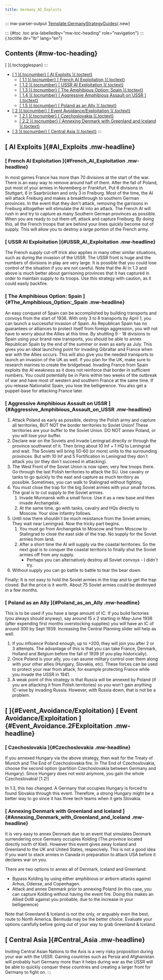 ```yaml
---
title: Germany_AI_Exploits
---
```


::: mw-parser-output
[Template:GermanyStrategyGuides](/wiki/index.php?title=Template:GermanyStrategyGuides&action=edit&redlink=1 "Template:GermanyStrategyGuides (page does not exist)"){.new}

::: {#toc .toc aria-labelledby="mw-toc-heading" role="navigation"}
::: {.toctitle dir="ltr" lang="en"}

## Contents {#mw-toc-heading}

[ ]{.toctogglespan}
:::

- [[ 1 ]{.tocnumber} [ AI Exploits ]{.toctext}](#AI_Exploits)
  - [[ 1.1 ]{.tocnumber} [ French AI Exploitation
    ]{.toctext}](#French_AI_Exploitation)
  - [[ 1.2 ]{.tocnumber} [ USSR AI Exploitation
    ]{.toctext}](#USSR_AI_Exploitation)
  - [[ 1.3 ]{.tocnumber} [ The Amphibious Option: Spain
    ]{.toctext}](#The_Amphibious_Option:_Spain)
  - [[ 1.4 ]{.tocnumber} [ Aggressive Amphibious Assault on USSR
    ]{.toctext}](#Aggressive_Amphibious_Assault_on_USSR)
  - [[ 1.5 ]{.tocnumber} [ Poland as an Ally
    ]{.toctext}](#Poland_as_an_Ally)
- [[ 2 ]{.tocnumber} [ Event Avoidance/Exploitation
  ]{.toctext}](#Event_Avoidance.2FExploitation)
  - [[ 2.1 ]{.tocnumber} [ Czechoslovakia
    ]{.toctext}](#Czechoslovakia)
  - [[ 2.2 ]{.tocnumber} [ Annexing Denmark with Greenland and
    Iceland
    ]{.toctext}](#Annexing_Denmark_with_Greenland_and_Iceland)
- [[ 3 ]{.tocnumber} [ Central Asia ]{.toctext}](#Central_Asia)
  :::

## [ AI Exploits ]{#AI_Exploits .mw-headline}

### [ French AI Exploitation ]{#French_AI_Exploitation .mw-headline}

In most games France has more than 70 divisions at the start of the war.
There is an easy way to remove around half of them. After the fall of
Poland, put most of your armies in Nuremberg or Frankfurt. Put 6
divisions in Stuttgart, 6 in Saarbrücken and only 3 in Freiburg. Most of
the time, the AI will attack Freiburg and makes a breakthrough to
southern German provinces. In the event that they don\'t attack,
removing the garrisons in Freiburg alltogether will stimulate the AI
into an attack. The French AI will rush in and try to capture as many
Southern German provinces as possible. When you are ready to cut them
off, attack and capture Freiburg. By doing this, all the French troops
that are behind your lines quickly become out of supply. This will allow
you to destroy a large portion of the French army.

### [ USSR AI Exploitation ]{#USSR_AI_Exploitation .mw-headline}

The French supply cut-off trick also applies in many other similar
situations, such as during the invasion of the USSR. The USSR front is
huge and the numbers of divisions in play are very large. It is possible
that you could lose control of the situation if you are not careful.
Note that the AI in 1.3 and above is much better about garrisoning
provinces that it has captured in order to maintain supply to its
troops. Use this strategy with caution, as it could easily backfire.

### [ The Amphibious Option: Spain ]{#The_Amphibious_Option:\_Spain .mw-headline}

An easy conquest of Spain can be accomplished by building transports and
convoys from the start of 1936. With only 3 to 6 transports by April 1,
you can launch a successful invasion of Spain. As Republican Spain has
no guarantees or alliances to protect itself from foreign aggression,
you will not have to worry about the Allies at this time. By shuttling
9 - 18 divisions to Spain using your brand new transports, you should be
able to annex Republican Spain by the end of the summer or even as early
as July. This gives you an ideal launching point for invading Gibraltar
and France when war with the Allies occurs. This will also give you the
needed transports to launch an invasion of the UK as well. If you plan
for the UK, make sure to research marines to create the bridgehead.
Invading France from Spain exploits the AI weakness as it does not
reinforce that border in sufficient numbers. You could potentially be in
Paris within two weeks of the outbreak of war and have most of western
and southern France at the same time. If you release Nationalist Spain,
you lose the belligerence. You also get a puppet-base for attacking
France later.

### [ Aggressive Amphibious Assault on USSR ]{#Aggressive_Amphibious_Assault_on_USSR .mw-headline}

1.  Attack Poland as early as possible, destroy the Polish army and
    capture all territories, BUT NOT the border territories to Soviet
    Union! These territories are your buffer to the Soviet Union. DO NOT
    annex Poland, or you will lose your buffer.
2.  Declare war on the Soviets and invade Leningrad directly or through
    the province southwest of it. Then bring about 10 Inf + 1 HQ to
    Leningrad and wait. The Soviets will bring 50-60 (or more) units to
    the surrounding provinces. But with 10 Inf and 5 Fortification in
    Leningrad they don´t attack you (or they don´t succeed in
    attacking).
3.  The West Front of the Soviet Union is now open; very few troops
    there. Go through the last Polish territories to attack the SU. Use
    cavalry or tanks to go quickly to the east and capture as much
    territory as possible. Sometimes, you can walk to Stalingrad without
    fighting.
4.  You must close the trap for the big Soviet armies with your small
    forces. The goal is to cut supply to the Soviet armies.
    1.  Invade Murmansk with a small force. Use it as a new base and
        then invade Archangelsk.
    2.  At the same time, go with tanks, cavalry and HQs directly to
        Moscow. Your slow infantry follows.
5.  Until now there shouldn´t be much resistance from the Soviet armies;
    They wait near Leningrad. Now the tricky part begins.
    1.  You must go from Archangelsk to Moscow and from Moscow to
        Stalingrad to close the east side of the trap. No supply for the
        Soviet armies from land.
    2.  After a short time the AI will supply via the coastal
        territories. So the next goal is to conquer the coastal
        territoris to finally shut the Soviet armies off from any
        supply.
        - Perhaps you can alternatively destroy all Soviet convoys - I
          didn´t try.
6.  Without supply you can go battle to battle to tear the bear down.

Finally: It is not easy to hold the Soviet armies in the trap and to get
the trap closed. But the price is it worth. About 75 Soviet armies could
be destroyed in a few months.

### [ Poland as an Ally ]{#Poland_as_an_Ally .mw-headline}

This is to be used if you have a large amount of IC. If you build
factories (you always should anyway), say around 15 x 2 starting in
May-June 1936 (after expending first months overstocking supplies) you
will have an IC of around 300 by Sept 1939. Increasing the Central
Planning slider will help as well.

1.  If you influence Poland enough, up to +200, they will join you after
    2 or 3 attempts. The advantage of this is that you can take France,
    Denmark, Holland and Belgium before the fall of 1939 (if you play
    historically).
2.  Once Poland is your ally, you can asume military control over them
    along with your other allies (Hungary, Slovakia, etc). These forces
    can be used to protect your rear from attack, for example protecting
    France while you invade the USSR in 1941.
3.  A weak point of this strategy is that Russia will be annexed by
    Poland (if you are attacking it from Polish territories) so you
    won\'t gain anything IC-wise by invading Russia. However, with
    Russia down, that is not be a problem.

## [ ]{#Event_Avoidance/Exploitation} [ Event Avoidance/Exploitation ]{#Event_Avoidance.2FExploitation .mw-headline}

### [ Czechoslovakia ]{#Czechoslovakia .mw-headline}

If you annexed Hungary via the above strategy, then wait for the Treaty
of Munich and The End of Czechoslovakia fire. In The End of
Czechoslovakia, choose the second option (partition Czechoslovakia
between Germany and Hungary). Since Hungary does not exist anymore, you
gain the whole Czechoslovakia! \[1.2!\]

In 1.3, this has changed. A Germany that occupies Hungary is forced to
found Slovakia through this event. Therefore, a strong Hungary might be
a better way to go since it has three tech teams when it gets Slovakia.

### [ Annexing Denmark with Greenland and Iceland ]{#Annexing_Denmark_with_Greenland_and_Iceland .mw-headline}

It is very easy to annex Denmark due to an event that simulates Denmark
surrendering once Germany occupies Kolding (The province located
directly north of Kiel). However this event gives away Iceland and
Greenland to the UK and United States, respecively. This is not a good
idea if you want to stack armies in Canada in preparation to attack USA
before it declares war on you.

There are two options to annex all of Denmark, Iceland and Greenland:

- Bypass Kolding by using either amphibious or airborn attacks against
  Arhus, Odense, and Copenhagen.
- Attack and annex Denmark prior to annexing Poland (in this case, you
  can capture Kolding without having the event fire. Doing this makes
  an Allied DoW against you probable, due to the increase in your
  belligerence)

Note that Greenland & Iceland is not the only, or arguably even the
best, route to North America. Bermuda may be the better choice. Evaluate
your options carefully before going out of your way to grab Greenland &
Iceland.

## [ Central Asia ]{#Central_Asia .mw-headline}

Inviting Central Asian Nations to the Axis is a very risky proposition
during your war with the USSR. Gaining countries such as Persia and
Afghanistan will probably hurt Germany more than it helps during war as
the USSR will be able to quickly conquer these countries and creating a
larger front for Germany to fight on.
:::
